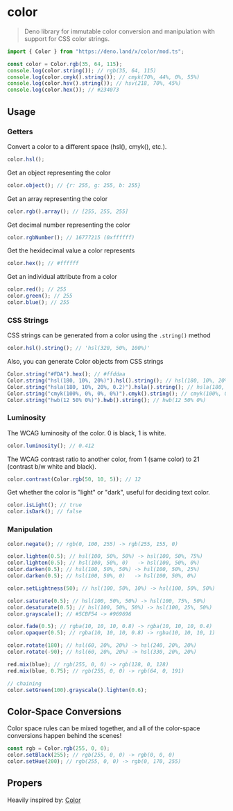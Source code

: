 # color

> Deno library for immutable color conversion and manipulation with support for
> CSS color strings.

```typescript
import { Color } from "https://deno.land/x/color/mod.ts";

const color = Color.rgb(35, 64, 115);
console.log(color.string()); // rgb(35, 64, 115)
console.log(color.cmyk().string()); // cmyk(70%, 44%, 0%, 55%)
console.log(color.hsv().string()); // hsv(218, 70%, 45%)
console.log(color.hex()); // #234073
```

## Usage

### Getters

Convert a color to a different space (hsl(), cmyk(), etc.).

```typescript
color.hsl();
```

Get an object representing the color

```typescript
color.object(); // {r: 255, g: 255, b: 255}
```

Get an array representing the color

```typescript
color.rgb().array(); // [255, 255, 255]
```

Get decimal number representing the color

```typescript
color.rgbNumber(); // 16777215 (0xffffff)
```

Get the hexidecimal value a color represents

```typescript
color.hex(); // #ffffff
```

Get an individual attribute from a color

```typescript
color.red(); // 255
color.green(); // 255
color.blue(); // 255
```

### CSS Strings

CSS strings can be generated from a color using the `.string()` method

```typescript
color.hsl().string(); // 'hsl(320, 50%, 100%)'
```

Also, you can generate Color objects from CSS strings

```typescript
Color.string("#FDA").hex(); // #ffddaa
Color.string("hsl(180, 10%, 20%)").hsl().string(); // hsl(180, 10%, 20%)
Color.string("hsla(180, 10%, 20%, 0.2)").hsla().string(); // hsla(180, 10%, 20%, 0.2)
Color.string("cmyk(100%, 0%, 0%, 0%)").cmyk().string(); // cmyk(100%, 0%, 0%, 0%)
Color.string("hwb(12 50% 0%)").hwb().string(); // hwb(12 50% 0%)
```

### Luminosity

The WCAG luminosity of the color. 0 is black, 1 is white.

```typescript
color.luminosity(); // 0.412
```

The WCAG contrast ratio to another color, from 1 (same color) to 21 (contrast
b/w white and black).

```typescript
color.contrast(Color.rgb(50, 10, 5)); // 12
```

Get whether the color is "light" or "dark", useful for deciding text color.

```typescript
color.isLight(); // true
color.isDark(); // false
```

### Manipulation

```typescript
color.negate(); // rgb(0, 100, 255) -> rgb(255, 155, 0)

color.lighten(0.5); // hsl(100, 50%, 50%) -> hsl(100, 50%, 75%)
color.lighten(0.5); // hsl(100, 50%, 0)   -> hsl(100, 50%, 0%)
color.darken(0.5); // hsl(100, 50%, 50%) -> hsl(100, 50%, 25%)
color.darken(0.5); // hsl(100, 50%, 0)   -> hsl(100, 50%, 0%)

color.setLightness(50); // hsl(100, 50%, 10%) -> hsl(100, 50%, 50%)

color.saturate(0.5); // hsl(100, 50%, 50%) -> hsl(100, 75%, 50%)
color.desaturate(0.5); // hsl(100, 50%, 50%) -> hsl(100, 25%, 50%)
color.grayscale(); // #5CBF54 -> #969696

color.fade(0.5); // rgba(10, 10, 10, 0.8) -> rgba(10, 10, 10, 0.4)
color.opaquer(0.5); // rgba(10, 10, 10, 0.8) -> rgba(10, 10, 10, 1)

color.rotate(180); // hsl(60, 20%, 20%) -> hsl(240, 20%, 20%)
color.rotate(-90); // hsl(60, 20%, 20%) -> hsl(330, 20%, 20%)

red.mix(blue); // rgb(255, 0, 0) -> rgb(128, 0, 128)
red.mix(blue, 0.75); // rgb(255, 0, 0) -> rgb(64, 0, 191)

// chaining
color.setGreen(100).grayscale().lighten(0.6);
```

## Color-Space Conversions

Color space rules can be mixed together, and all of the color-space conversions
happen behind the scenes!

```typescript
const rgb = Color.rgb(255, 0, 0);
color.setBlack(255); // rgb(255, 0, 0) -> rgb(0, 0, 0)
color.setHue(200); // rgb(255, 0, 0) -> rgb(0, 170, 255)
```

## Propers

Heavily inspired by: [Color](https://github.com/Qix-/color)
